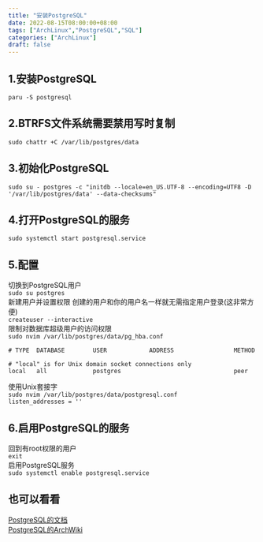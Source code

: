 ```yaml
---
title: "安装PostgreSQL"
date: 2022-08-15T08:00:00+08:00
tags: ["ArchLinux","PostgreSQL","SQL"]
categories: ["ArchLinux"]
draft: false
---
```


## 1.安装PostgreSQL

`paru -S postgresql`

## 2.BTRFS文件系统需要禁用写时复制

`sudo chattr +C /var/lib/postgres/data`

## 3.初始化PostgreSQL

`sudo su - postgres -c "initdb --locale=en_US.UTF-8 --encoding=UTF8 -D '/var/lib/postgres/data' --data-checksums"`

## 4.打开PostgreSQL的服务

`sudo systemctl start postgresql.service`

## 5.配置

切换到PostgreSQL用户   
`sudo su postgres`    
新建用户并设置权限 创建的用户和你的用户名一样就无需指定用户登录(这非常方便)   
`createuser --interactive`  
限制对数据库超级用户的访问权限   
`sudo nvim /var/lib/postgres/data/pg_hba.conf`

```
# TYPE  DATABASE        USER            ADDRESS                 METHOD

# "local" is for Unix domain socket connections only
local   all             postgres                                peer
```

使用Unix套接字  
`sudo nvim /var/lib/postgres/data/postgresql.conf`  
`listen_addresses = ''`

## 6.启用PostgreSQL的服务

回到有root权限的用户  
`exit`  
启用PostgreSQL服务  
`sudo systemctl enable postgresql.service`

## 也可以看看

[PostgreSQL的文档](https://www.postgresql.org/docs/)  
[PostgreSQL的ArchWiki](https://wiki.archlinux.org/title/PostgreSQL)
